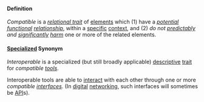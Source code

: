 #### Definition

*Compatible* is a *[relational trait](https://github.com/gcassel/Modular-Organization-Terminology/blob/master/compound-terms/relational-trait.md)* of [elements](https://github.com/gcassel/Modular-Organization-Terminology/blob/master/terms/element.md) which (1) have a *[potential](https://github.com/gcassel/Modular-Organization-Terminology/blob/master/terms/potential.md) [functional](https://github.com/gcassel/Modular-Organization-Terminology/blob/master/terms/function.md) [relationship](https://github.com/gcassel/Modular-Organization-Terminology/blob/master/terms/relationship.md)*, within a [specific](https://github.com/gcassel/Modular-Organization-Terminology/blob/master/terms/specific.md) [context](https://github.com/gcassel/Modular-Organization-Terminology/blob/master/terms/context.md), and (2) *do not [predictably](https://github.com/gcassel/Modular-Organization-Terminology/blob/master/terms/predict.md) and [significantly](https://github.com/gcassel/Modular-Organization-Terminology/blob/master/terms/significance.md) [harm](https://github.com/gcassel/Modular-Organization-Terminology/blob/master/terms/damage.md)* one or more of the related elements.

#### [Specialized](https://github.com/gcassel/Modular-Organization-Terminology/blob/master/terms/specialize.md) Synonym  

*Interoperable* is a specialized (but still broadly applicable) [descriptive](https://github.com/gcassel/Modular-Organization-Terminology/blob/master/terms/describe.md) [trait](https://github.com/gcassel/Modular-Organization-Terminology/blob/master/terms/trait.md) for *compatible [tools](https://github.com/gcassel/Modular-Organization-Terminology/blob/master/terms/tool.md)*.

Interoperable tools are able to [interact](https://github.com/gcassel/Modular-Organization-Terminology/blob/master/terms/interact.md) with each other through one or more *compatible [interfaces](https://github.com/gcassel/Modular-Organization-Terminology/blob/master/terms/interface.md)*.   (In [digital](https://github.com/gcassel/Modular-Organization-Terminology/blob/master/terms/digital.md) [networking](https://github.com/gcassel/Modular-Organization-Terminology/blob/master/terms/network.md), such interfaces will sometimes be [API](https://github.com/gcassel/Modular-Organization-Terminology/blob/master/compound-terms/API.md)s).
